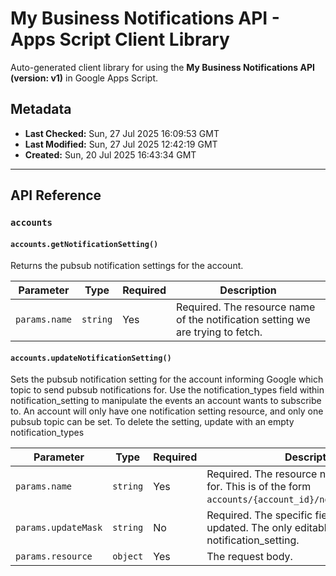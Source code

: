 # My Business Notifications API - Apps Script Client Library

Auto-generated client library for using the **My Business Notifications API (version: v1)** in Google Apps Script.

## Metadata

- **Last Checked:** Sun, 27 Jul 2025 16:09:53 GMT
- **Last Modified:** Sun, 27 Jul 2025 12:42:19 GMT
- **Created:** Sun, 20 Jul 2025 16:43:34 GMT



---

## API Reference

### `accounts`

#### `accounts.getNotificationSetting()`

Returns the pubsub notification settings for the account.

| Parameter | Type | Required | Description |
|---|---|---|---|
| `params.name` | `string` | Yes | Required. The resource name of the notification setting we are trying to fetch. |

#### `accounts.updateNotificationSetting()`

Sets the pubsub notification setting for the account informing Google which topic to send pubsub notifications for. Use the notification_types field within notification_setting to manipulate the events an account wants to subscribe to. An account will only have one notification setting resource, and only one pubsub topic can be set. To delete the setting, update with an empty notification_types

| Parameter | Type | Required | Description |
|---|---|---|---|
| `params.name` | `string` | Yes | Required. The resource name this setting is for. This is of the form `accounts/{account_id}/notificationSetting`. |
| `params.updateMask` | `string` | No | Required. The specific fields that should be updated. The only editable field is notification_setting. |
| `params.resource` | `object` | Yes | The request body. |